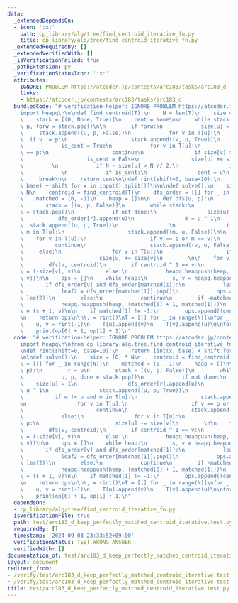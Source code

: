 ```yaml
---
data:
  _extendedDependsOn:
  - icon: ':x:'
    path: cp_library/alg/tree/find_centroid_iterative_fn.py
    title: cp_library/alg/tree/find_centroid_iterative_fn.py
  _extendedRequiredBy: []
  _extendedVerifiedWith: []
  _isVerificationFailed: true
  _pathExtension: py
  _verificationStatusIcon: ':x:'
  attributes:
    IGNORE: PROBLEM https://atcoder.jp/contests/arc183/tasks/arc183_d
    links:
    - https://atcoder.jp/contests/arc183/tasks/arc183_d
  bundledCode: "# verification-helper: IGNORE PROBLEM https://atcoder.jp/contests/arc183/tasks/arc183_d\n\
    import heapq\n\n\ndef find_centroid(T):\n    N = len(T)\n    size = [0] * N\n\
    \    stack = [(0, None, True)]\n    cent = None\n\n    while stack:\n        u,\
    \ p, forw = stack.pop()\n\n        if forw:\n            size[u] = 1\n       \
    \     stack.append((u, p, False))\n            for v in T[u]:\n              \
    \  if v != p:\n                    stack.append((v, u, True))\n        else:\n\
    \            is_cent = True\n            for v in T[u]:\n                if v\
    \ == p:\n                    continue\n                if size[v] > N // 2:\n\
    \                    is_cent = False\n                size[u] += size[v]\n   \
    \         \n            if N - size[u] > N // 2:\n                is_cent = False\n\
    \            \n            if is_cent:\n                cent = u\n           \
    \     break\n\n    return cent\n\ndef rint(shift=0, base=10):\n    return [int(x,\
    \ base) + shift for x in input().split()]\n\n\ndef solve():\n    size = [0] *\
    \ N\n    centroid = find_centroid(T)\n    dfs_order = [[] for _ in range(N)]\n\
    \    matched = (0, -1)\n    heap = []\n\n    def dfs(u, p):\n        r = u\n \
    \       stack = [(u, p, False)]\n        while stack:\n            u, p, done\
    \ = stack.pop()\n            if not done:\n                size[u] = 1\n     \
    \           dfs_order[r].append(u)\n                m = u ^ 1\n              \
    \  stack.append((u, p, True))\n                \n                if m != p and\
    \ m in T[u]:\n                    stack.append((m, u, False))\n\n            \
    \    for v in T[u]:\n                    if v == p or m == v:\n              \
    \          continue\n                    stack.append((v, u, False))\n       \
    \     else:\n                for v in T[u]:\n                    if v != p:\n\
    \                        size[u] += size[v]\n        \n\n    for v in T[centroid]:\n\
    \        dfs(v, centroid)\n        if centroid ^ 1 == v:\n            matched\
    \ = (-size[v], v)\n        else:\n            heapq.heappush(heap, (-size[v],\
    \ v))\n\n    ops = []\n    while heap:\n        s, v = heapq.heappop(heap)\n \
    \       if dfs_order[v] and dfs_order[matched[1]]:\n            leaf1 = dfs_order[v].pop()\n\
    \            leaf2 = dfs_order[matched[1]].pop()\n            ops.append((leaf1,\
    \ leaf2))\n        else:\n            continue\n        if -matched[0] > 1:\n\
    \            heapq.heappush(heap, (matched[0] + 1, matched[1]))\n        matched\
    \ = (s + 1, v)\n\n    if matched[1] != -1:\n        ops.append((centroid, matched[1]))\n\
    \n    return ops\n\nN, = rint()\nT = [[] for _ in range(N)]\nfor _ in range(N-1):\n\
    \    u, v = rint(-1)\n    T[u].append(v)\n    T[v].append(u)\n\nfor op in solve():\n\
    \    print(op[0] + 1, op[1] + 1)\n"
  code: "# verification-helper: IGNORE PROBLEM https://atcoder.jp/contests/arc183/tasks/arc183_d\n\
    import heapq\n\nfrom cp_library.alg.tree.find_centroid_iterative_fn import find_centroid\n\
    \ndef rint(shift=0, base=10):\n    return [int(x, base) + shift for x in input().split()]\n\
    \n\ndef solve():\n    size = [0] * N\n    centroid = find_centroid(T)\n    dfs_order\
    \ = [[] for _ in range(N)]\n    matched = (0, -1)\n    heap = []\n\n    def dfs(u,\
    \ p):\n        r = u\n        stack = [(u, p, False)]\n        while stack:\n\
    \            u, p, done = stack.pop()\n            if not done:\n            \
    \    size[u] = 1\n                dfs_order[r].append(u)\n                m =\
    \ u ^ 1\n                stack.append((u, p, True))\n                \n      \
    \          if m != p and m in T[u]:\n                    stack.append((m, u, False))\n\
    \n                for v in T[u]:\n                    if v == p or m == v:\n \
    \                       continue\n                    stack.append((v, u, False))\n\
    \            else:\n                for v in T[u]:\n                    if v !=\
    \ p:\n                        size[u] += size[v]\n        \n\n    for v in T[centroid]:\n\
    \        dfs(v, centroid)\n        if centroid ^ 1 == v:\n            matched\
    \ = (-size[v], v)\n        else:\n            heapq.heappush(heap, (-size[v],\
    \ v))\n\n    ops = []\n    while heap:\n        s, v = heapq.heappop(heap)\n \
    \       if dfs_order[v] and dfs_order[matched[1]]:\n            leaf1 = dfs_order[v].pop()\n\
    \            leaf2 = dfs_order[matched[1]].pop()\n            ops.append((leaf1,\
    \ leaf2))\n        else:\n            continue\n        if -matched[0] > 1:\n\
    \            heapq.heappush(heap, (matched[0] + 1, matched[1]))\n        matched\
    \ = (s + 1, v)\n\n    if matched[1] != -1:\n        ops.append((centroid, matched[1]))\n\
    \n    return ops\n\nN, = rint()\nT = [[] for _ in range(N)]\nfor _ in range(N-1):\n\
    \    u, v = rint(-1)\n    T[u].append(v)\n    T[v].append(u)\n\nfor op in solve():\n\
    \    print(op[0] + 1, op[1] + 1)\n"
  dependsOn:
  - cp_library/alg/tree/find_centroid_iterative_fn.py
  isVerificationFile: true
  path: test/arc183_d_keep_perfectly_matched_centroid_iterative.test.py
  requiredBy: []
  timestamp: '2024-09-03 23:33:52+09:00'
  verificationStatus: TEST_WRONG_ANSWER
  verifiedWith: []
documentation_of: test/arc183_d_keep_perfectly_matched_centroid_iterative.test.py
layout: document
redirect_from:
- /verify/test/arc183_d_keep_perfectly_matched_centroid_iterative.test.py
- /verify/test/arc183_d_keep_perfectly_matched_centroid_iterative.test.py.html
title: test/arc183_d_keep_perfectly_matched_centroid_iterative.test.py
---
```


